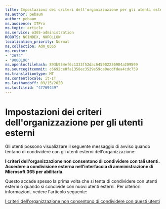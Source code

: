 ```yaml
---
title: Impostazioni dei criteri dell'organizzazione per gli utenti esterni
ms.author: pebaum
author: pebaum
ms.audience: ITPro
ms.topic: article
ms.service: o365-administration
ROBOTS: NOINDEX, NOFOLLOW
localization_priority: Normal
ms.collection: Adm_O365
ms.custom:
- "2674"
- "9000196"
ms.openlocfilehash: 893b954ef6c1333f52dac645902236984a209599
ms.sourcegitcommit: c6692ce0fa1358ec3529e59ca0ecdfdea4cdc759
ms.translationtype: MT
ms.contentlocale: it-IT
ms.lasthandoff: 09/15/2020
ms.locfileid: "47769439"
---
```

# <a name="organization-policy-settings-for-external-users"></a>Impostazioni dei criteri dell'organizzazione per gli utenti esterni

Gli utenti possono visualizzare il seguente messaggio di avviso quando tentano di condividere con gli utenti esterni dell'organizzazione: 

   **I criteri dell'organizzazione non consentono di condividere con tali utenti. Accedere a condivisione esterna nell'interfaccia di amministrazione di Microsoft 365 per abilitarla.** 

Questo accade spesso la prima volta che si tenta di condividere con utenti esterni o quando si condivide con nuovi utenti esterni. Per ulteriori informazioni, vedere l'articolo seguente:

[I criteri dell'organizzazione non consentono di condividere con questi utenti](https://docs.microsoft.com/sharepoint/support/administration/organization-policies-do-not-allow-you-to-share-with-users-error)






